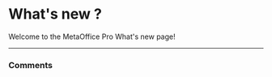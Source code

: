 # What's new ? 

Welcome to the MetaOffice Pro What's new page!



	


--- 



 ### Comments

<Comments />